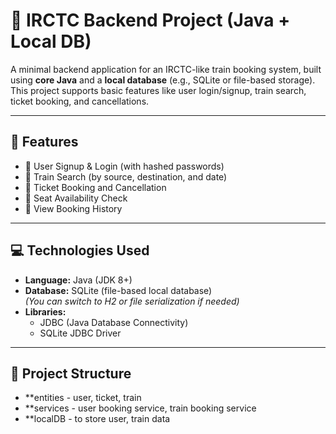 # 🚆 IRCTC Backend Project (Java + Local DB)

A minimal backend application for an IRCTC-like train booking system, built using **core Java** and a **local database** (e.g., SQLite or file-based storage). This project supports basic features like user login/signup, train search, ticket booking, and cancellations.

---

## 📌 Features

- 👤 User Signup & Login (with hashed passwords)
- 🚆 Train Search (by source, destination, and date)
- 🎫 Ticket Booking and Cancellation
- 📅 Seat Availability Check
- 🧾 View Booking History

---

## 💻 Technologies Used

- **Language:** Java (JDK 8+)
- **Database:** SQLite (file-based local database)  
  *(You can switch to H2 or file serialization if needed)*
- **Libraries:**
  - JDBC (Java Database Connectivity)
  - SQLite JDBC Driver

---

## 📁 Project Structure

- **entities - user, ticket, train
- **services - user booking service, train booking service
- **localDB - to store user, train data


